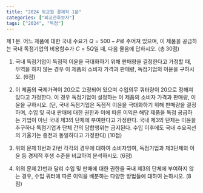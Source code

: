 ```yaml
---
title: "2024 외교원 경제학 1문"
categories: ["외교관후보자"]
tags: ["2024", "독점"]
---
```


제 1 문. 어느 제품에 대한 국내 수요가 $Q = 500 - P$로 주어져 있으며, 이 제품을 공급하는 국내 독점기업의 비용함수가 $C = 5Q$일 때, 다음 물음에 답하시오. (총 30점)

1) 국내 독점기업이 독점적 이윤을 극대화하기 위해 판매량을 결정한다고 가정할 때, 무역을 하지 않는 경우 이 제품의 소비자 가격과 판매량, 독점기업의 이윤을 구하시오. (6점)

2) 이 제품의 국제가격이 20으로 고정되어 있으며 수입의무 쿼터량이 20으로 정해져 있다고 가정한다. 이 경우 독점기업이 설정하는 이 제품의 소비자 가격과 판매량, 이윤을 구하시오. (단, 국내 독점기업은 독점적 이윤을 극대화하기 위해 판매량을 결정하며, 수입 및 국내 판매에 대한 권한과 이에 따른 이익은 해당 제품을 독점 공급하는 기업이 아닌 국내 제3의 단체에 부여한다고 가정한다. 국내 제3의 단체는 이윤을 추구하나 독점기업과 단체 간의 담합행위는 금지된다. 수입 이후에도 국내 수요곡선의 기울기는 종전과 동일하다고 가정한다) (10점)

3) 위의 문제 1)번과 2)번 각각의 경우에 대하여 소비자잉여, 독점기업과 제3단체의 이윤 등 경제적 후생 수준을 비교하여 분석하시오. (6점)

4) 위의 문제 2)번과 달리 수입 및 판매에 대한 권한을 국내 제3의 단체에 부여하지 않는 경우, 수입 쿼터에 따른 이익을 배분하는 다양한 방법들에 대하여 논하시오. (8점)
